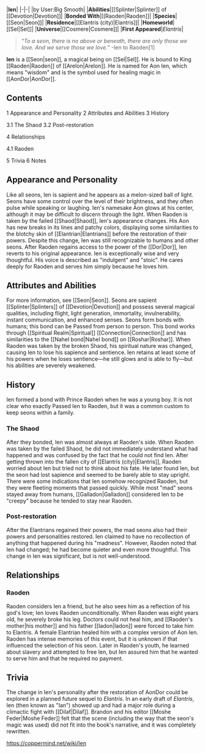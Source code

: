 |**Ien**|
|-|-|
|by User:Big Smooth|
|**Abilities**|[[Splinter\|Splinter]] of [[Devotion\|Devotion]]|
|**Bonded With**|[[Raoden\|Raoden]]|
|**Species**|[[Seon\|Seon]]|
|**Residence**|[[Elantris (city)\|Elantris]]|
|**Homeworld**|[[Sel\|Sel]]|
|**Universe**|[[Cosmere\|Cosmere]]|
|**First Appeared**|*Elantris*|

>“*To a seon, there is no above or beneath, there are only those we love. And we serve those we love.*”
\-Ien to Raoden[1]


**Ien** is a [[Seon\|seon]], a magical being on [[Sel\|Sel]]. He is bound to King [[Raoden\|Raoden]] of [[Arelon\|Arelon]]. He is named for Aon Ien, which means "wisdom" and is the symbol used for healing magic in [[AonDor\|AonDor]].

## Contents

1 Appearance and Personality
2 Attributes and Abilities
3 History

3.1 The Shaod
3.2 Post-restoration


4 Relationships

4.1 Raoden


5 Trivia
6 Notes


## Appearance and Personality
Like all seons, Ien is sapient and he appears as a melon-sized ball of light. Seons have some control over the level of their brightness, and they often pulse while speaking or laughing. Ien's namesake Aon glows at his center, although it may be difficult to discern through the light.
When Raoden is taken by the failed [[Shaod\|Shaod]], Ien's appearance changes. His Aon has new breaks in its lines and patchy colors, displaying some similarities to the blotchy skin of [[Elantrian\|Elantrians]] before the restoration of their powers. Despite this change, Ien was still recognizable to humans and other seons. After Raoden regains access to the power of the [[Dor\|Dor]], Ien reverts to his original appearance.
Ien is exceptionally wise and very thoughtful. His voice is described as "indulgent" and "stoic". He cares deeply for Raoden and serves him simply because he loves him.

## Attributes and Abilities
For more information, see [[Seon\|Seon]].
Seons are sapient [[Splinter\|Splinters]] of [[Devotion\|Devotion]] and possess several magical qualities, including flight, light generation, immortality, invulnerability, instant communication, and enhanced senses. Seons form bonds with humans; this bond can be Passed from person to person. This bond works through [[Spiritual Realm\|Spiritual]] [[Connection\|Connection]] and has similarities to the [[Nahel bond\|Nahel bond]] on [[Roshar\|Roshar]].
When Raoden was taken by the broken Shaod, his spiritual nature was changed, causing Ien to lose his sapience and sentience. Ien retains at least some of his powers when he loses sentience—he still glows and is able to fly—but his abilities are severely weakened.

## History
Ien formed a bond with Prince Raoden when he was a young boy. It is not clear who exactly Passed Ien to Raoden, but it was a common custom to keep seons within a family.

### The Shaod
After they bonded, Ien was almost always at Raoden's side. When Raoden was taken by the failed Shaod, he did not immediately understand what had happened and was confused by the fact that he could not find Ien. After getting thrown into the fallen city of [[Elantris (city)\|Elantris]], Raoden worried about Ien but tried not to think about his fate. He later found Ien, but the seon had lost sapience and seemed to be barely able to stay upright. There were some indications that Ien somehow recognized Raoden, but they were fleeting moments that passed quickly. While most "mad" seons stayed away from humans, [[Galladon\|Galladon]] considered Ien to be "creepy" because he tended to stay near Raoden.

### Post-restoration
After the Elantrians regained their powers, the mad seons also had their powers and personalities restored. Ien claimed to have no recollection of anything that happened during his "madness". However, Raoden noted that Ien had changed; he had become quieter and even more thoughtful. This change in Ien was significant, but is not well-understood.

## Relationships
### Raoden
Raoden considers Ien a friend, but he also sees him as a reflection of his god's love; Ien loves Raoden unconditionally.
When Raoden was eight years old, he severely broke his leg. Doctors could not heal him, and [[Raoden's mother\|his mother]] and his father [[Iadon\|Iadon]] were forced to take him to Elantris. A female Elantrian healed him with a complex version of Aon Ien. Raoden has intense memories of this event, but it is unknown if that influenced the selection of his seon. Later in Raoden's youth, he learned about slavery and attempted to free Ien, but Ien assured him that he wanted to serve him and that he required no payment.

## Trivia
The change in Ien's personality after the restoration of AonDor could be explored in a planned future sequel to *Elantris*.
In an early draft of *Elantris*, Ien (then known as "Ian") showed up and had a major role during a climactic fight with [[Dilaf\|Dilaf]]. Brandon and his editor [[Moshe Feder\|Moshe Feder]] felt that the scene (including the way that the seon's magic was used) did not fit into the book's narrative, and it was completely rewritten.


https://coppermind.net/wiki/Ien